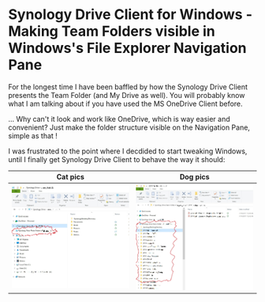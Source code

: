 # Synology Drive Client for Windows - Making Team Folders visible in Windows's File Explorer Navigation Pane
For the longest time I have been baffled by how the Synology Drive Client presents the Team Folder (and My Drive as well).  You will probably know what I am talking about if you have used the MS OneDrive Client before.

... Why can't it look and work like OneDrive, which is way easier and convenient?  Just make the folder structure visible on the Navigation Pane, simple as that !

I was frustrated to the point where I decdided to start tweaking Windows, until I finally get Synology Drive Client to behave the way it should:

| Cat pics                | Dog pics                |
| ----------------------  | ----------------------  |
| ![Pic 1](picture_1.jpg) | ![Pic 2](picture_2.jpg) |
